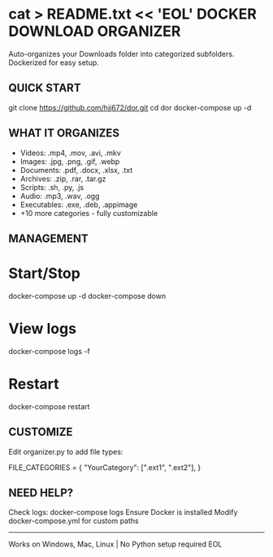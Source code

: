 cat > README.txt << 'EOL'
DOCKER DOWNLOAD ORGANIZER
=========================

Auto-organizes your Downloads folder into categorized subfolders. Dockerized for easy setup.

QUICK START
-----------
git clone https://github.com/hjj672/dor.git
cd dor
docker-compose up -d

WHAT IT ORGANIZES
-----------------
- Videos: .mp4, .mov, .avi, .mkv
- Images: .jpg, .png, .gif, .webp
- Documents: .pdf, .docx, .xlsx, .txt
- Archives: .zip, .rar, .tar.gz
- Scripts: .sh, .py, .js
- Audio: .mp3, .wav, .ogg
- Executables: .exe, .deb, .appimage
- +10 more categories - fully customizable

MANAGEMENT
----------
# Start/Stop
docker-compose up -d
docker-compose down

# View logs
docker-compose logs -f

# Restart
docker-compose restart

CUSTOMIZE
---------
Edit organizer.py to add file types:

FILE_CATEGORIES = {
    "YourCategory": [".ext1", ".ext2"],
}

NEED HELP?
----------
Check logs: docker-compose logs
Ensure Docker is installed
Modify docker-compose.yml for custom paths

---
Works on Windows, Mac, Linux | No Python setup required
EOL
